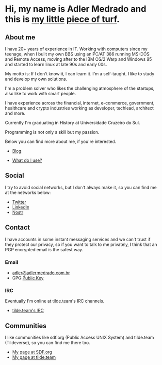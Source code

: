 # Hi, my name is **Adler Medrado** and this is [my little](https://movie-sounds.org/action-movie-sound-clips/quotes-with-sound-clips-from-the-warriors-1979/our-turf-our-little-piece-of-turf) [piece of turf](https://www.youtube.com/watch?v=tcc2ltIjNU0).

## About me

I have 20+ years of experience in IT. Working with computers since my teenage, when I built my own BBS
using an PC/AT 386 running MS-DOS and Remote Access, moving after to the IBM OS/2 Warp and Windows 95 and started to
learn linux at late 90s and early 00s.

My motto is: If I don't know it, I can learn it. I'm a self-taught, I like to study and develop my own
solutions.

I'm a problem solver who likes the challenging atmosphere of the startups, also like to work with smart people.

I have experience across the financial, internet, e-commerce, government, healthcare and crypto industries working
as developer, techlead, architect and more.

Currently I'm graduating in History at Universidade Cruzeiro do Sul.

Programming is not only a skill but my passion.

Below you can find more about me, if you're interested.

* [Blog](https://adlermedrado.com.br/posts)

* [What do I use?](https://adlermedrado.com.br/uses/)

## Social

I try to avoid social networks, but I don't always make it, so you can find me at the networks below:

* [Twitter](https://twitter.com/adlermedrado)
* [LinkedIn](https://www.linkedin.com/in/adlermedrado)
* [Nostr](https://nosta.me/nprofile1qqsrgfug3e6rvc0f00kru08e3pzqt46zlj4n2qhfdw3tt0293mqxd3gpz3mhxue69uhhyetvv9ujuerpd46hxtnfduq3vamnwvaz7tmjv4kxz7fwwpexjmtpdshxuet5594hcu)

## Contact

I have accounts in some instant messaging services and we can't trust if they protect our privacy, so if you want to
talk to me privately, I think that an PGP encrypted email is the safest way.

### Email

* <adler@adlermedrado.com.br>
* GPG [Public Key](/pub-key.asc)

### IRC

Eventually I'm online at tilde.team's IRC channels.

* [tilde.team's IRC](https://tilde.team/wiki/irc)

## Communities

I like communities like sdf.org (Public Access UNIX System) and tilde.team (Tildeverse), so you can find me there too.

* [My page at SDF.org](http://amedrado.sdf.org)
* [My page at tilde.team](https://tilde.team/~amedrado/)


